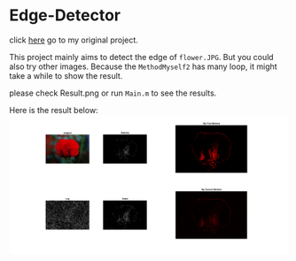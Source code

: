 Edge-Detector
========================================
click [here](https://github.com/LainHE/Edge-Detector) go to my original project.

This project mainly aims to detect the edge of `flower.JPG`. But you could also try other images.
Because the `MethodMyself2` has many loop, it might take a while to show the result.


please check Result.png or run `Main.m` to see the results.


Here is the result below:
![image](./Result.png "kernel")
